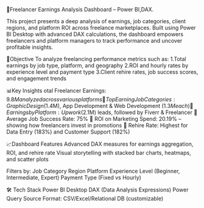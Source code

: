 💼Freelancer Earnings Analysis Dashboard – Power BI,DAX.

This project presents a deep analysis of earnings, job categories, client regions, and platform ROI across freelance marketplaces. Built using Power BI Desktop with advanced DAX calculations, the dashboard empowers freelancers and platform managers to track performance and uncover profitable insights.

🎯Objective
To analyze freelancing performance metrics such as:
1.Total earnings by job type, platform, and geography
2.ROI and hourly rates by experience level and payment type
3.Client rehire rates, job success scores, and engagement trends

📊Key Insights
otal Freelancer Earnings: $9.8M analyzed across various platforms
 📌 Top Earning Job Categories: Graphic Design ($1.4M), App Development & Web Development ($1.3M each)
 📌 Earnings by Platform: Upwork ($2.1M) leads, followed by Fiverr & Freelancer
 📌 Average Job Success Rate: 75%
 📌 ROI on Marketing Spend: 20.19% – showing how freelancers invest in promotions
 📌 Rehire Rate: Highest for Data Entry (183%) and Customer Support (182%)

📈Dashboard Features
Advanced DAX measures for earnings aggregation, ROI, and rehire rate
Visual storytelling with stacked bar charts, heatmaps, and scatter plots

Filters by:
Job Category
Region
Platform
Experience Level (Beginner, Intermediate, Expert)
Payment Type (Fixed vs Hourly)

🛠️ Tech Stack
Power BI Desktop
DAX (Data Analysis Expressions)
Power Query
Source Format: CSV/Excel/Relational DB (customizable)
